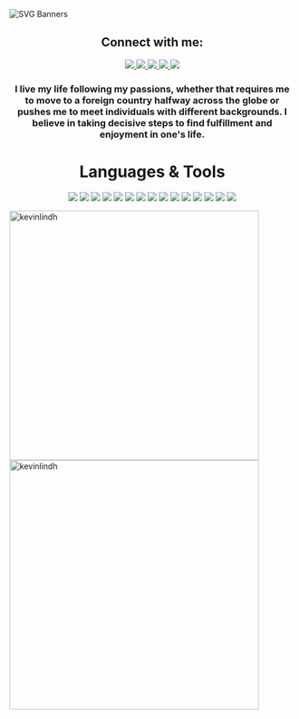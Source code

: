 ![SVG Banners](https://svg-banners.vercel.app/api?type=luminance&text1=Kevin%20Lindholm%20💻&width=900&height=300)

<h2 align="center">Connect with me:</h2>
<p align="center">
  <a href="https://kevinlindholm.netlify.app/" target="_blank">
    <img src="https://img.shields.io/static/v1?label=|&message=WEBSITE&color=23555f&style=plastic&logo=react&logo-color=white"/>
  </a>
  <a href="https://www.linkedin.com/in/kevin-lindholm/" target="_blank">
    <img src="https://img.shields.io/static/v1?label=|&message=LINKED-IN&color=cdf998&style=plastic&logo=linkedin&logo-color=white"/>
  </a>
  <a href="https://twitter.com/KevinLindh_" target="_blank">
    <img src="https://img.shields.io/static/v1?label=|&message=TWITTER&color=23555f&style=plastic&logo=twitter&logo-color=white"/>
  </a>
  <a href="https://angel.co/u/kevin-lindholm" target="_blank">
      <img src="https://img.shields.io/static/v1?label=|&message=ANGEL-LIST&color=cdf998&style=plastic&logo=angellist&logo-color=white"/>
  </a>
  <a href="https://kevinlindholm.netlify.app/" target="_blank">
      <img src="https://img.shields.io/static/v1?label=|&message=RESUME&color=23555f&style=plastic&logo=files&logo-color=white"/>
  </a>
</p>

<h3 align="center">I live my life following my passions, whether that requires me to move to a foreign country halfway across the globe or pushes me to meet individuals with different backgrounds. I believe in taking decisive steps to find fulfillment and enjoyment in one's life.</h3>


<h1 align="center">Languages & Tools</h1>


<p align="center">
    <img src="https://img.shields.io/static/v1?label=|&message=HTML5&color=23555f&style=plastic&logo=html5"/>
    <img src="https://img.shields.io/static/v1?label=|&message=CSS3&color=285f65&style=plastic&logo=css3"/>
    <img src="https://img.shields.io/static/v1?label=|&message=SASS&color=2b625f&style=plastic&logo=sass"/>
    <img src="https://img.shields.io/static/v1?label=|&message=BOOTSTRAP&color=316c5e&style=plastic&logo=bootstrap"/>
    <img src="https://img.shields.io/static/v1?label=|&message=JAVASCRIPT&color=3c7f5d&style=plastic&logo=javascript"/>
    <img src="https://img.shields.io/static/v1?label=|&message=REACT.JS&color=4a935c&style=plastic&logo=react"/>
    <img src="https://img.shields.io/static/v1?label=|&message=TYPESCRIPT&color=4a935c&style=plastic&logo=typescript"/>
    <img src="https://img.shields.io/static/v1?label=|&message=WORDPRESS&color=cdd148&style=plastic&logo=wordpress"/>
    <img src="https://img.shields.io/static/v1?label=|&message=MONGO-DB&color=cdd148&style=plastic&logo=mongodb"/>
    <img src="https://img.shields.io/static/v1?label=|&message=EXPRESS&color=bbb111&style=plastic&logo=express"/>
    <img src="https://img.shields.io/static/v1?label=|&message=GIT&color=blue&style=plastic&logo=git"/>
    <img src="https://img.shields.io/static/v1?label=|&message=FIGMA&color=blue&style=plastic&logo=figma"/>
    <img src="https://img.shields.io/static/v1?label=|&message=ADOBE&color=blue&style=plastic&logo=adobe"/>
    <img src="https://img.shields.io/static/v1?label=|&message=PHOTOSHOP&color=blue&style=plastic&logo=adobephotoshop"/>
    <img src="https://img.shields.io/static/v1?label=|&message=AWS&color=blue&style=plastic&logo=amazon"/>
</p>

<p float="left"><img align="center" src="https://github-readme-stats.vercel.app/api?username=kevinlindh&show_icons=true&locale=en" alt="kevinlindh" width="440"/><img align="center" src="https://github-readme-streak-stats.herokuapp.com/?user=kevinlindh&" alt="kevinlindh" width="440"/></p>

